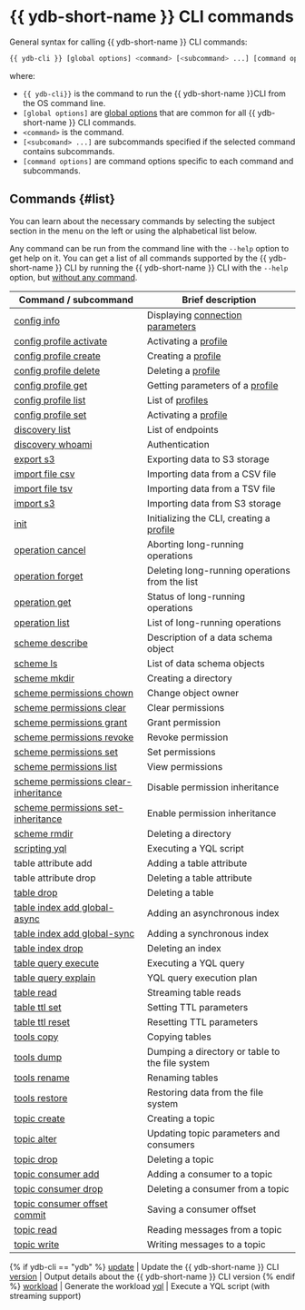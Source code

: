 # {{ ydb-short-name }} CLI commands

General syntax for calling {{ ydb-short-name }} CLI commands:

```bash
{{ ydb-cli }} [global options] <command> [<subcommand> ...] [command options]
```

where:

- `{{ ydb-cli}}` is the command to run the {{ ydb-short-name }}CLI from the OS command line.
- `[global options]` are [global options](../commands/global-options.md) that are common for all {{ ydb-short-name }} CLI commands.
- `<command>` is the command.
- `[<subcomand> ...]` are subcommands specified if the selected command contains subcommands.
- `[command options]` are command options specific to each command and subcommands.

## Commands {#list}

You can learn about the necessary commands by selecting the subject section in the menu on the left or using the alphabetical list below.

Any command can be run from the command line with the `--help` option to get help on it. You can get a list of all commands supported by the {{ ydb-short-name }} CLI by running the {{ ydb-short-name }} CLI with the `--help` option, but [without any command](../commands/service.md).

| Command / subcommand | Brief description |
--- | ---
| [config info](../commands/config-info.md) | Displaying [connection parameters](../connect.md) |
| [config profile activate](../profile/activate.md) | Activating a [profile](../profile/index.md) |
| [config profile create](../profile/create.md) | Creating a [profile](../profile/index.md) |
| [config profile delete](../profile/create.md) | Deleting a [profile](../profile/index.md) |
| [config profile get](../profile/list-and-get.md) | Getting parameters of a [profile](../profile/index.md) |
| [config profile list](../profile/list-and-get.md) | List of [profiles](../profile/index.md) |
| [config profile set](../profile/activate.md) | Activating a [profile](../profile/index.md) |
| [discovery list](../commands/discovery-list.md) | List of endpoints |
| [discovery whoami](../commands/discovery-whoami.md) | Authentication |
| [export s3](../export-import/export-s3.md) | Exporting data to S3 storage |
| [import file csv](../export-import/import-file.md) | Importing data from a CSV file |
| [import file tsv](../export-import/import-file.md) | Importing data from a TSV file |
| [import s3](../export-import/import-s3.md) | Importing data from S3 storage |
| [init](../profile/create.md) | Initializing the CLI, creating a [profile](../profile/index.md) |
| [operation cancel](../operation-cancel.md) | Aborting long-running operations |
| [operation forget](../operation-forget.md) | Deleting long-running operations from the list |
| [operation get](../operation-get.md) | Status of long-running operations |
| [operation list](../operation-list.md) | List of long-running operations |
| [scheme describe](../commands/scheme-describe.md) | Description of a data schema object |
| [scheme ls](../commands/scheme-ls.md) | List of data schema objects |
| [scheme mkdir](../commands/dir.md#mkdir) | Creating a directory |
| [scheme permissions chown](../commands/scheme-permissions.md#chown) | Change object owner |
| [scheme permissions clear](../commands/scheme-permissions.md#clear) | Clear permissions |
| [scheme permissions grant](../commands/scheme-permissions.md#grant-revoke) | Grant permission |
| [scheme permissions revoke](../commands/scheme-permissions.md#grant-revoke) | Revoke permission |
| [scheme permissions set](../commands/scheme-permissions.md#set) | Set permissions |
| [scheme permissions list](../commands/scheme-permissions.md#list) | View permissions |
| [scheme permissions clear-inheritance](../commands/scheme-permissions.md#clear-inheritance) | Disable permission inheritance |
| [scheme permissions set-inheritance](../commands/scheme-permissions.md#set-inheritance) | Enable permission inheritance |
| [scheme rmdir](../commands/dir.md#rmdir) | Deleting a directory |
| [scripting yql](../scripting-yql.md) | Executing a YQL script |
| table attribute add | Adding a table attribute |
| table attribute drop | Deleting a table attribute |
| [table drop](../table-drop.md) | Deleting a table |
| [table index add global-async](../commands/secondary_index.md#add) | Adding an asynchronous index |
| [table index add global-sync](../commands/secondary_index.md#add) | Adding a synchronous index |
| [table index drop](../commands/secondary_index.md#drop) | Deleting an index |
| [table query execute](../table-query-execute.md) | Executing a YQL query |
| [table query explain](../commands/explain-plan.md) | YQL query execution plan |
| [table read](../commands/readtable.md) | Streaming table reads |
| [table ttl set](../table-ttl-set.md) | Setting TTL parameters |
| [table ttl reset](../table-ttl-reset.md) | Resetting TTL parameters |
| [tools copy](../tools-copy.md) | Copying tables |
| [tools dump](../export-import/tools-dump.md) | Dumping a directory or table to the file system |
| [tools rename](../commands/tools/rename.md) | Renaming tables |
| [tools restore](../export-import/tools-restore.md) | Restoring data from the file system |
| [topic create](../topic-create.md) | Creating a topic |
| [topic alter](../topic-alter.md) | Updating topic parameters and consumers |
| [topic drop](../topic-drop.md) | Deleting a topic |
| [topic consumer add](../topic-consumer-add.md) | Adding a consumer to a topic |
| [topic consumer drop](../topic-consumer-drop.md) | Deleting a consumer from a topic |
| [topic consumer offset commit](../topic-consumer-offset-commit.md) | Saving a consumer offset |
| [topic read](../topic-read.md) | Reading messages from a topic |
| [topic write](../topic-write.md) | Writing messages to a topic |
{% if ydb-cli == "ydb" %}
[update](../commands/service.md) | Update the {{ ydb-short-name }} CLI
[version](../commands/service.md) | Output details about the {{ ydb-short-name }} CLI version
{% endif %}
[workload](../commands/workload/index.md) | Generate the workload
[yql](../yql.md) | Execute a YQL script (with streaming support)
